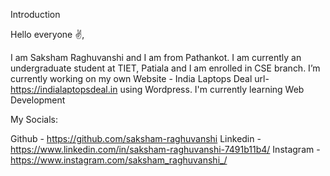 Introduction

Hello everyone ✌,

I am Saksham Raghuvanshi and I am from Pathankot. I am currently an undergraduate student at TIET, Patiala and I am enrolled in CSE branch. 
I’m currently working on my own Website - India Laptops Deal url- https://indialaptopsdeal.in using Wordpress.
I'm currently learning Web Development 


My Socials:

Github - https://github.com/saksham-raghuvanshi
Linkedin - https://www.linkedin.com/in/saksham-raghuvanshi-7491b11b4/
Instagram - https://www.instagram.com/saksham_raghuvanshi_/
